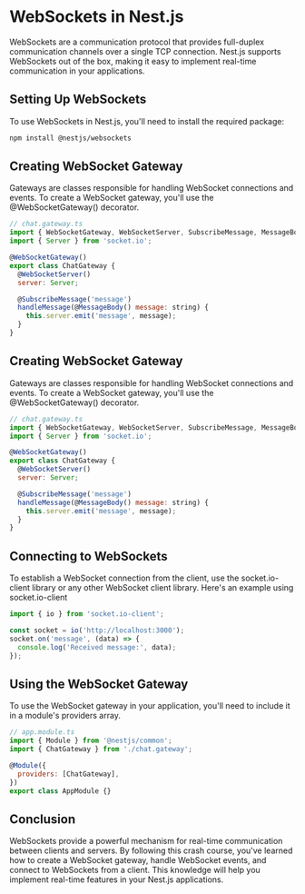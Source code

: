 # WebSockets in Nest.js

WebSockets are a communication protocol that provides full-duplex communication channels over a single TCP connection. Nest.js supports WebSockets out of the box, making it easy to implement real-time communication in your applications.

## Setting Up WebSockets

To use WebSockets in Nest.js, you'll need to install the required package:

```bash
npm install @nestjs/websockets

```

## Creating WebSocket Gateway

Gateways are classes responsible for handling WebSocket connections and events. To create a WebSocket gateway, you'll use the @WebSocketGateway() decorator.

```javascript
// chat.gateway.ts
import { WebSocketGateway, WebSocketServer, SubscribeMessage, MessageBody } from '@nestjs/websockets';
import { Server } from 'socket.io';

@WebSocketGateway()
export class ChatGateway {
  @WebSocketServer()
  server: Server;

  @SubscribeMessage('message')
  handleMessage(@MessageBody() message: string) {
    this.server.emit('message', message);
  }
}

```

## Creating WebSocket Gateway

Gateways are classes responsible for handling WebSocket connections and events. To create a WebSocket gateway, you'll use the @WebSocketGateway() decorator.

```javascript
// chat.gateway.ts
import { WebSocketGateway, WebSocketServer, SubscribeMessage, MessageBody } from '@nestjs/websockets';
import { Server } from 'socket.io';

@WebSocketGateway()
export class ChatGateway {
  @WebSocketServer()
  server: Server;

  @SubscribeMessage('message')
  handleMessage(@MessageBody() message: string) {
    this.server.emit('message', message);
  }
}

```

## Connecting to WebSockets

To establish a WebSocket connection from the client, use the socket.io-client library or any other WebSocket client library. Here's an example using socket.io-client

```javascript
import { io } from 'socket.io-client';

const socket = io('http://localhost:3000');
socket.on('message', (data) => {
  console.log('Received message:', data);
});

```

## Using the WebSocket Gateway

To use the WebSocket gateway in your application, you'll need to include it in a module's providers array.

```javascript
// app.module.ts
import { Module } from '@nestjs/common';
import { ChatGateway } from './chat.gateway';

@Module({
  providers: [ChatGateway],
})
export class AppModule {}

```

## Conclusion

WebSockets provide a powerful mechanism for real-time communication between clients and servers. By following this crash course, you've learned how to create a WebSocket gateway, handle WebSocket events, and connect to WebSockets from a client. This knowledge will help you implement real-time features in your Nest.js applications.